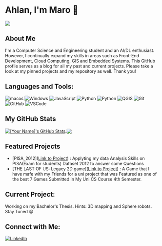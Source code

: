 # Ahlan, I'm Maro 👋
![](https://komarev.com/ghpvc/?username=MaroSalah02&color=green)

## About Me
I'm a Computer Science and Engineering student and an AI/DL enthusiast. However, I continually expand my skills in areas such as Front-End Development, Cloud Computing, GIS and Embedded Systems. This GitHub profile serves as a blog for all my past and current projects. Please take a look at my pinned projects and my repository as well. Thank you!

## Languages and Tools:

[//]: # (You can add icons for languages and tools here. For example:)

![macos](https://img.shields.io/badge/-macos-black?style=flat-square&logo=macos)
![Windows](https://img.shields.io/badge/-Windows-black?style=flat-square&logo=Windows)
![JavaScript](https://img.shields.io/badge/-JavaScript-black?style=flat-square&logo=javascript)
![Python](https://img.shields.io/badge/-Python-black?style=flat-square&logo=python)
![Python](https://img.shields.io/badge/-C++-black?style=flat-square&logo=c++)
![QGIS](https://img.shields.io/badge/-QGIS-black?style=flat-square&logo=qgis)
![Git](https://img.shields.io/badge/-Git-black?style=flat-square&logo=git)
![GitHub](https://img.shields.io/badge/-GitHub-181717?style=flat-square&logo=github)
![VSCode](https://img.shields.io/badge/-VSCode-007ACC?style=flat-square&logo=visualstudiocode)

## My GitHub Stats

[//]: # (You can use https://github.com/anuraghazra/github-readme-stats to generate stats cards.)

<a href="https://github.com/[YourGitHub]">
  <img align="center" src="https://github-readme-stats.vercel.app/api?username=MaroSalah02&show_icons=true&line_height=27&count_private=true&theme=radical" alt="[Your Name]'s GitHub Stats" />
</a>
<a href="https://github.com/[YourGitHub]">
  <img align="center" src="https://github-readme-stats.vercel.app/api/top-langs/?username=MaroSalah02&theme=radical" />
</a>


## Featured Projects 

[//]: # (If you have a blog, you can list your latest posts here. You can use a GitHub Action to automate this.)

- [PISA_2012]([Link to Project](https://github.com/MaroSalah02/Project_PISA)) : Applyting my data Analysis Skills on PISA(Exam for students) Dataset 2012 to answer some Questions
- [THE LAST OF US: Legacy 2D game]([Link to Project](https://github.com/MaroSalah02/THE_LAST_OF_US)) : A Game that I have mafe with my Friends for a uni project that was Featured as one of the best 7 Games Submitted in My Uni CS Course 4th Semester.

## Current Project:
Working on my Bachelor's Thesis. Hints: 3D mapping and Sphere robots. Stay Tuned 😁

## Connect with Me:

[//]: # (Social media links.)

<a href="https://www.linkedin.com/in/Marawan-Abdelrahman/" target="_blank">
    <img src="https://img.shields.io/badge/-LinkedIn-blue?style=flat-square&logo=Linkedin&logoColor=white" alt="LinkedIn">
</a>
<!--
**MaroSalah02/MaroSalah02** is a ✨ _special_ ✨ repository because its `README.md` (this file) appears on your GitHub profile.-->
